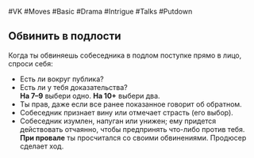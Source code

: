 #VK  #Moves #Basic #Drama #Intrigue #Talks #Putdown
## Обвинить в подлости  
Когда ты обвиняешь собеседника в подлом поступке прямо  в лицо, спроси себя:   
- Есть ли вокруг публика?   
- Есть ли у тебя доказательства?   
**На 7–9** выбери одно. **На 10+** выбери два.  
- Ты прав, даже если все ранее показанное говорит  об обратном.   
- Собеседник признает вину или отмечает страсть  (его выбор).  
- Собеседник изумлен, напуган или унижен; ему  придется действовать отчаянно, чтобы предпринять  что-либо против тебя.  
**При провале** ты просчитался со своими обвинениями.  Продюсер сделает ход.  
